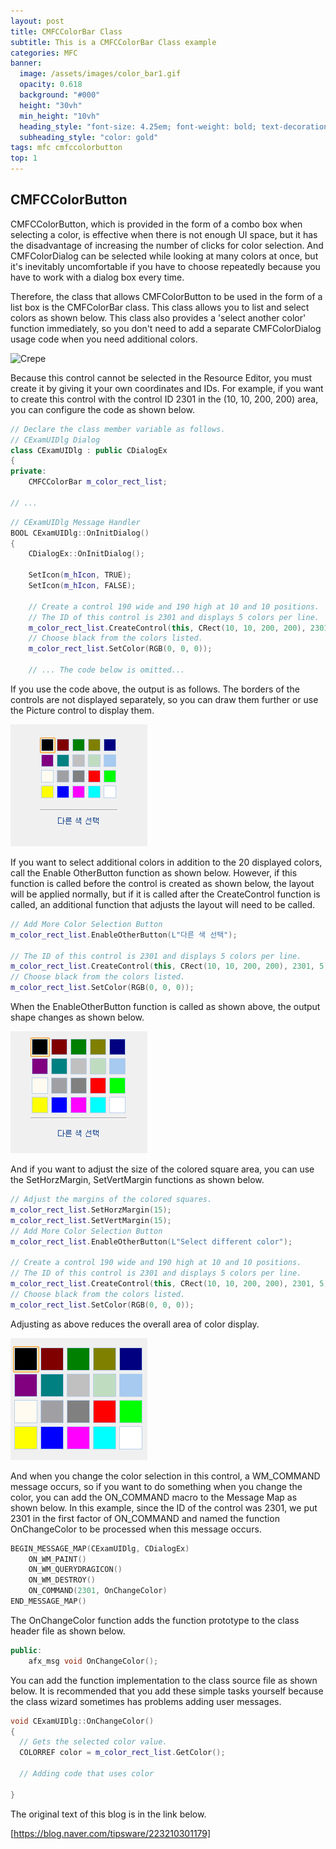```yaml
---
layout: post
title: CMFCColorBar Class
subtitle: This is a CMFCColorBar Class example
categories: MFC
banner:
  image: /assets/images/color_bar1.gif
  opacity: 0.618
  background: "#000"
  height: "30vh"
  min_height: "10vh"
  heading_style: "font-size: 4.25em; font-weight: bold; text-decoration: underline"
  subheading_style: "color: gold"
tags: mfc cmfccolorbutton
top: 1
---
```



## CMFCColorButton


CMFCColorButton, which is provided in the form of a combo box when selecting a color, is effective when there is not enough UI space, but it has the disadvantage of increasing the number of clicks for color selection. And CMFColorDialog can be selected while looking at many colors at once, but it's inevitably uncomfortable if you have to choose repeatedly because you have to work with a dialog box every time. 


Therefore, the class that allows CMFColorButton to be used in the form of a list box is the CMFColorBar class. This class allows you to list and select colors as shown below. This class also provides a 'select another color' function immediately, so you don't need to add a separate CMFColorDialog usage code when you need additional colors.


![Crepe](/assets/images/color_bar1.gif)


Because this control cannot be selected in the Resource Editor, you must create it by giving it your own coordinates and IDs. For example, if you want to create this control with the control ID 2301 in the (10, 10, 200, 200) area, you can configure the code as shown below.


```cpp
// Declare the class member variable as follows.
// CExamUIDlg Dialog
class CExamUIDlg : public CDialogEx
{
private:
    CMFCColorBar m_color_rect_list;

// ...
```


```cpp
// CExamUIDlg Message Handler
BOOL CExamUIDlg::OnInitDialog()
{
    CDialogEx::OnInitDialog();
 
    SetIcon(m_hIcon, TRUE);
    SetIcon(m_hIcon, FALSE);

    // Create a control 190 wide and 190 high at 10 and 10 positions.
    // The ID of this control is 2301 and displays 5 colors per line.
    m_color_rect_list.CreateControl(this, CRect(10, 10, 200, 200), 2301, 5);
    // Choose black from the colors listed.
    m_color_rect_list.SetColor(RGB(0, 0, 0));

    // ... The code below is omitted...
```


If you use the code above, the output is as follows. The borders of the controls are not displayed separately, so you can draw them further or use the Picture control to display them.


![Crepe](/assets/images/20230913_135943_224.png)


If you want to select additional colors in addition to the 20 displayed colors, call the Enable OtherButton function as shown below. However, if this function is called before the control is created as shown below, the layout will be applied normally, but if it is called after the CreateControl function is called, an additional function that adjusts the layout will need to be called.


```cpp
// Add More Color Selection Button
m_color_rect_list.EnableOtherButton(L"다른 색 선택");

// The ID of this control is 2301 and displays 5 colors per line.
m_color_rect_list.CreateControl(this, CRect(10, 10, 200, 200), 2301, 5);
// Choose black from the colors listed.
m_color_rect_list.SetColor(RGB(0, 0, 0));
```


When the EnableOtherButton function is called as shown above, the output shape changes as shown below.


![Crepe](/assets/images/20230913_135119_546.png)


And if you want to adjust the size of the colored square area, you can use the SetHorzMargin, SetVertMargin functions as shown below.


```cpp
// Adjust the margins of the colored squares.
m_color_rect_list.SetHorzMargin(15);
m_color_rect_list.SetVertMargin(15);
// Add More Color Selection Button
m_color_rect_list.EnableOtherButton(L"Select different color");

// Create a control 190 wide and 190 high at 10 and 10 positions.
// The ID of this control is 2301 and displays 5 colors per line.
m_color_rect_list.CreateControl(this, CRect(10, 10, 200, 200), 2301, 5);
// Choose black from the colors listed.
m_color_rect_list.SetColor(RGB(0, 0, 0));
```


Adjusting as above reduces the overall area of color display.


![Crepe](/assets/images/20230913_134629_199.png)


And when you change the color selection in this control, a WM_COMMAND message occurs, so if you want to do something when you change the color, you can add the ON_COMMAND macro to the Message Map as shown below. In this example, since the ID of the control was 2301, we put 2301 in the first factor of ON_COMMAND and named the function OnChangeColor to be processed when this message occurs.


```cpp
BEGIN_MESSAGE_MAP(CExamUIDlg, CDialogEx)
    ON_WM_PAINT()
    ON_WM_QUERYDRAGICON()
    ON_WM_DESTROY()
    ON_COMMAND(2301, OnChangeColor)
END_MESSAGE_MAP()
```


The OnChangeColor function adds the function prototype to the class header file as shown below.


```cpp
public:
    afx_msg void OnChangeColor();
```


You can add the function implementation to the class source file as shown below. It is recommended that you add these simple tasks yourself because the class wizard sometimes has problems adding user messages.


```cpp
void CExamUIDlg::OnChangeColor()
{
  // Gets the selected color value.
  COLORREF color = m_color_rect_list.GetColor();
  
  // Adding code that uses color

}
```

The original text of this blog is in the link below.

[https://blog.naver.com/tipsware/223210301179]

[https://blog.naver.com/tipsware/223210301179]: https://blog.naver.com/tipsware/223210301179
